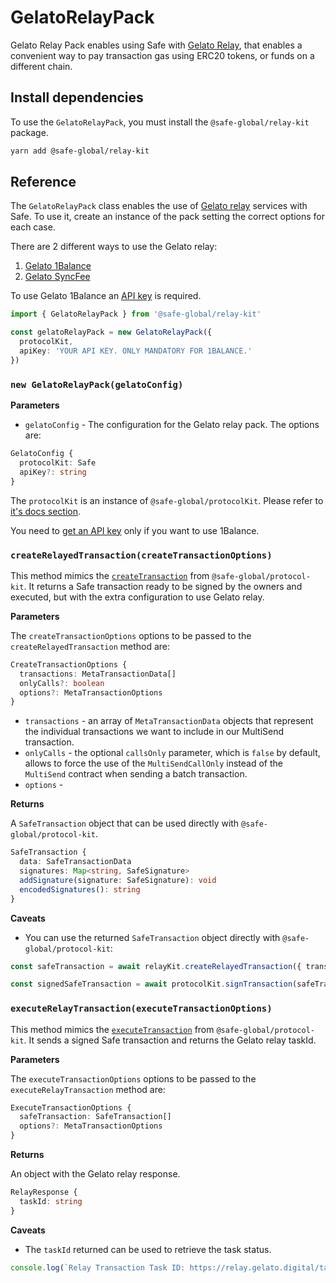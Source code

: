 # GelatoRelayPack

Gelato Relay Pack enables using Safe with [Gelato Relay](https://www.gelato.network/relay), that enables a convenient way to pay transaction gas using ERC20 tokens, or funds on a different chain.

## Install dependencies

To use the `GelatoRelayPack`, you must install the `@safe-global/relay-kit` package.

```bash
yarn add @safe-global/relay-kit
```

## Reference

The `GelatoRelayPack` class enables the use of [Gelato relay](https://docs.gelato.network/developer-services/relay) services with Safe. To use it, create an instance of the pack setting the correct options for each case.

There are 2 different ways to use the Gelato relay:
1. [Gelato 1Balance](https://docs.gelato.network/developer-services/relay/payment-and-fees#1balance)
2. [Gelato SyncFee](https://docs.gelato.network/developer-services/relay/payment-and-fees#syncfee)

To use Gelato 1Balance an [API key](https://docs.gelato.network/developer-services/relay/payment-and-fees/1balance-and-relay) is required.

```typescript
import { GelatoRelayPack } from '@safe-global/relay-kit'

const gelatoRelayPack = new GelatoRelayPack({
  protocolKit,
  apiKey: 'YOUR API KEY. ONLY MANDATORY FOR 1BALANCE.'
})
```

### `new GelatoRelayPack(gelatoConfig)`

**Parameters**

- `gelatoConfig` - The configuration for the Gelato relay pack. The options are:

```typescript
GelatoConfig {
  protocolKit: Safe
  apiKey?: string
}
```

The `protocolKit` is an instance of `@safe-global/protocolKit`. Please refer to [it's docs section](../../protocol-kit/reference/README.md#create-1).

You need to [get an API key](https://docs.gelato.network/developer-services/relay/payment-and-fees/1balance-and-relay) only if you want to use 1Balance.

### `createRelayedTransaction(createTransactionOptions)`

This method mimics the [`createTransaction`](../../protocol-kit/reference/README.md#createtransaction) from `@safe-global/protocol-kit`. It returns a Safe transaction ready to be signed by the owners and executed, but with the extra configuration to use Gelato relay.

**Parameters**

The `createTransactionOptions` options to be passed to the `createRelayedTransaction` method are:

```typescript
CreateTransactionOptions {
  transactions: MetaTransactionData[]
  onlyCalls?: boolean
  options?: MetaTransactionOptions
}
```

- `transactions` - an array of `MetaTransactionData` objects that represent the individual transactions we want to include in our MultiSend transaction.
- `onlyCalls` - the optional `callsOnly` parameter, which is `false` by default, allows to force the use of the `MultiSendCallOnly` instead of the `MultiSend` contract when sending a batch transaction.
- `options` - 

**Returns**

A `SafeTransaction` object that can be used directly with `@safe-global/protocol-kit`.

```typescript
SafeTransaction {
  data: SafeTransactionData
  signatures: Map<string, SafeSignature>
  addSignature(signature: SafeSignature): void
  encodedSignatures(): string
}
```

**Caveats**
- You can use the returned `SafeTransaction` object directly with `@safe-global/protocol-kit`:
```typescript
const safeTransaction = await relayKit.createRelayedTransaction({ transactions })

const signedSafeTransaction = await protocolKit.signTransaction(safeTransaction)
```

### `executeRelayTransaction(executeTransactionOptions)`

This method mimics the [`executeTransaction`](../../protocol-kit/reference/README.md#executetransaction) from `@safe-global/protocol-kit`. It sends a signed Safe transaction and returns the Gelato relay taskId.

**Parameters**

The `executeTransactionOptions` options to be passed to the `executeRelayTransaction` method are:

```typescript
ExecuteTransactionOptions {
  safeTransaction: SafeTransaction[]
  options?: MetaTransactionOptions
}
```

**Returns**

An object with the Gelato relay response.

```typescript
RelayResponse {
  taskId: string
}
```

**Caveats**

- The `taskId` returned can be used to retrieve the task status.
```typescript
console.log(`Relay Transaction Task ID: https://relay.gelato.digital/tasks/status/${response.taskId}`)
```
